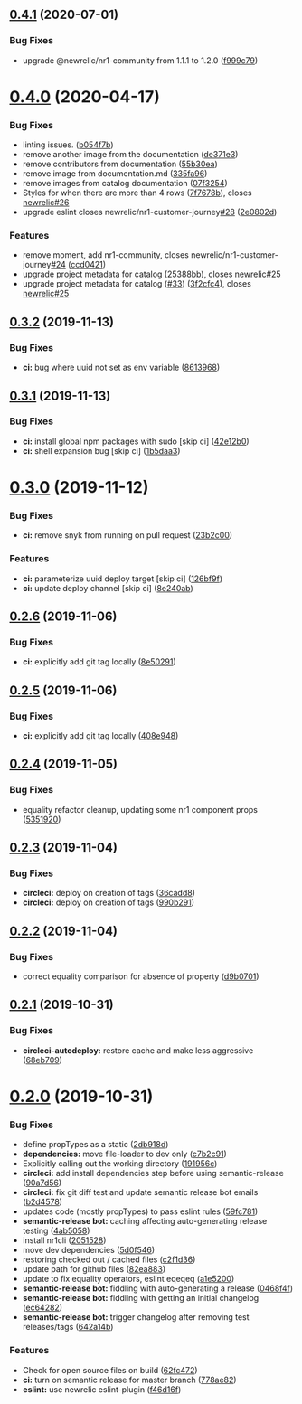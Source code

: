 ## [0.4.1](https://github.com/newrelic/nr1-customer-journey/compare/v0.4.0...v0.4.1) (2020-07-01)


### Bug Fixes

* upgrade @newrelic/nr1-community from 1.1.1 to 1.2.0 ([f999c79](https://github.com/newrelic/nr1-customer-journey/commit/f999c79ad707bd525279809340c3b8b45daaa077))

# [0.4.0](https://github.com/newrelic/nr1-customer-journey/compare/v0.3.2...v0.4.0) (2020-04-17)


### Bug Fixes

* linting issues. ([b054f7b](https://github.com/newrelic/nr1-customer-journey/commit/b054f7bb7d320a155dd1dc1975ed8dbd48afaf8c))
* remove another image from the documentation ([de371e3](https://github.com/newrelic/nr1-customer-journey/commit/de371e3bfb17bc3851a994dda8bbd775ae7dfbe1))
* remove contributors from documentation ([55b30ea](https://github.com/newrelic/nr1-customer-journey/commit/55b30ea968e194b137f0522bce916b5b5eff693e))
* remove image from documentation.md ([335fa96](https://github.com/newrelic/nr1-customer-journey/commit/335fa9640f6b5bef878612b913228102a2086ba5))
* remove images from catalog documentation ([07f3254](https://github.com/newrelic/nr1-customer-journey/commit/07f3254f2b1060d0af9cac1986b678a8690133f6))
* Styles for when there are more than 4 rows ([7f7678b](https://github.com/newrelic/nr1-customer-journey/commit/7f7678b3fc4b51a1e3837c3ac7068ed044a79c33)), closes [newrelic#26](https://github.com/newrelic/issues/26)
* upgrade eslint closes newrelic/nr1-customer-journey[#28](https://github.com/newrelic/nr1-customer-journey/issues/28) ([2e0802d](https://github.com/newrelic/nr1-customer-journey/commit/2e0802d9cdef6128f09764d68154bccb150f8f7b))


### Features

* remove moment, add nr1-community, closes newrelic/nr1-customer-journey[#24](https://github.com/newrelic/nr1-customer-journey/issues/24) ([ccd0421](https://github.com/newrelic/nr1-customer-journey/commit/ccd04215cfbd6097696085023832d196448ce128))
* upgrade project metadata for catalog ([25388bb](https://github.com/newrelic/nr1-customer-journey/commit/25388bb9b74c5b40018ddd8046969e6247cf980e)), closes [newrelic#25](https://github.com/newrelic/issues/25)
* upgrade project metadata for catalog ([#33](https://github.com/newrelic/nr1-customer-journey/issues/33)) ([3f2cfc4](https://github.com/newrelic/nr1-customer-journey/commit/3f2cfc452fb1481db25f19d2e90a6e2224889ccd)), closes [newrelic#25](https://github.com/newrelic/issues/25)

## [0.3.2](https://github.com/newrelic/nr1-customer-journey/compare/v0.3.1...v0.3.2) (2019-11-13)


### Bug Fixes

* **ci:** bug where uuid not set as env variable ([8613968](https://github.com/newrelic/nr1-customer-journey/commit/8613968953323c02627d221abdc7f2b307f2c6b1))

## [0.3.1](https://github.com/newrelic/nr1-customer-journey/compare/v0.3.0...v0.3.1) (2019-11-13)


### Bug Fixes

* **ci:** install global npm packages with sudo [skip ci] ([42e12b0](https://github.com/newrelic/nr1-customer-journey/commit/42e12b0fd558bbfc5cf4fdd19570b63be7099896))
* **ci:** shell expansion bug [skip ci] ([1b5daa3](https://github.com/newrelic/nr1-customer-journey/commit/1b5daa38736415360a75d8fc3a281466e9aadc1f))

# [0.3.0](https://github.com/newrelic/nr1-customer-journey/compare/v0.2.6...v0.3.0) (2019-11-12)


### Bug Fixes

* **ci:** remove snyk from running on pull request ([23b2c00](https://github.com/newrelic/nr1-customer-journey/commit/23b2c0000842905a49dffff8335e1855bc4071fd))


### Features

* **ci:** parameterize uuid deploy target [skip ci] ([126bf9f](https://github.com/newrelic/nr1-customer-journey/commit/126bf9fa617188e9412e5363b2c484b4045f9c27))
* **ci:** update deploy channel [skip ci] ([8e240ab](https://github.com/newrelic/nr1-customer-journey/commit/8e240ab9832bac1feaf950f95b9f382e65c9d7d8))

## [0.2.6](https://github.com/newrelic/nr1-customer-journey/compare/v0.2.5...v0.2.6) (2019-11-06)


### Bug Fixes

* **ci:** explicitly add git tag locally ([8e50291](https://github.com/newrelic/nr1-customer-journey/commit/8e502916d07bf1bacb2a50e841d152b3fb157bbd))

## [0.2.5](https://github.com/newrelic/nr1-customer-journey/compare/v0.2.4...v0.2.5) (2019-11-06)


### Bug Fixes

* **ci:** explicitly add git tag locally ([408e948](https://github.com/newrelic/nr1-customer-journey/commit/408e948c12e7ef2146e774148d55106a0f23e554))

## [0.2.4](https://github.com/newrelic/nr1-customer-journey/compare/v0.2.3...v0.2.4) (2019-11-05)


### Bug Fixes

* equality refactor cleanup, updating some nr1 component props ([5351920](https://github.com/newrelic/nr1-customer-journey/commit/535192051b0f04c79c9dc7371307dd467d3893ce))

## [0.2.3](https://github.com/newrelic/nr1-customer-journey/compare/v0.2.2...v0.2.3) (2019-11-04)


### Bug Fixes

* **circleci:** deploy on creation of tags ([36cadd8](https://github.com/newrelic/nr1-customer-journey/commit/36cadd8d65807e0f05d2e635ec3e4ed70585d929))
* **circleci:** deploy on creation of tags ([990b291](https://github.com/newrelic/nr1-customer-journey/commit/990b291ea9e7067743ed069409504dcd0fff8f4e))

## [0.2.2](https://github.com/newrelic/nr1-customer-journey/compare/v0.2.1...v0.2.2) (2019-11-04)


### Bug Fixes

* correct equality comparison for absence of property ([d9b0701](https://github.com/newrelic/nr1-customer-journey/commit/d9b070196ccf87fc423e7dff7c1a4219058a3405))

## [0.2.1](https://github.com/newrelic/nr1-customer-journey/compare/v0.2.0...v0.2.1) (2019-10-31)


### Bug Fixes

* **circleci-autodeploy:** restore cache and make less aggressive ([68eb709](https://github.com/newrelic/nr1-customer-journey/commit/68eb70981e0fbf06a18ba2256adb55163c4cec30))

# [0.2.0](https://github.com/newrelic/nr1-customer-journey/compare/v0.1.8...v0.2.0) (2019-10-31)


### Bug Fixes

* define propTypes as a static ([2db918d](https://github.com/newrelic/nr1-customer-journey/commit/2db918dca4e33b6bf2d9bdd9b6acd5e134f0e388))
* **dependencies:** move file-loader to dev only ([c7b2c91](https://github.com/newrelic/nr1-customer-journey/commit/c7b2c912a1c7931365a9cd17f0e9c7403fa9a4d2))
* Explicitly calling out the working directory ([191956c](https://github.com/newrelic/nr1-customer-journey/commit/191956c4c11953b5cd0934fb0edf0bd2eb59919d))
* **circleci:** add install dependencies step before using semantic-release ([90a7d56](https://github.com/newrelic/nr1-customer-journey/commit/90a7d562c10c09f3a2afde3d556cc7d2067acc20))
* **circleci:** fix git diff test and update semantic release bot emails ([b2d4578](https://github.com/newrelic/nr1-customer-journey/commit/b2d45786c396b6e80cc5af4f53c7702dfb8d9d50))
* updates code (mostly propTypes) to pass eslint rules ([59fc781](https://github.com/newrelic/nr1-customer-journey/commit/59fc7813e3405ef813a751e2ac10a90345148b5e))
* **semantic-release bot:** caching affecting auto-generating release testing ([4ab5058](https://github.com/newrelic/nr1-customer-journey/commit/4ab5058367b831469468a0a2bb1e929d726be409))
* install nr1cli ([2051528](https://github.com/newrelic/nr1-customer-journey/commit/2051528db12f122ea60b335e651272af6d79c117))
* move dev dependencies ([5d0f546](https://github.com/newrelic/nr1-customer-journey/commit/5d0f54642e6099234fbcae4f2e1e80e03a9370a3))
* restoring checked out / cached files ([c2f1d36](https://github.com/newrelic/nr1-customer-journey/commit/c2f1d36dad6a0b0f8a75a95949ff183c12e6b5bd))
* update path for github files ([82ea883](https://github.com/newrelic/nr1-customer-journey/commit/82ea883389ed7c3d5e42cff9e305191fc430b6fb))
* update to fix equality operators, eslint eqeqeq ([a1e5200](https://github.com/newrelic/nr1-customer-journey/commit/a1e520080d8eaae461cf8b049649762d52db30e6))
* **semantic-release bot:** fiddling with auto-generating a release ([0468f4f](https://github.com/newrelic/nr1-customer-journey/commit/0468f4f786c9a1b96b8db9a84ef67285316f8ff2))
* **semantic-release bot:** fiddling with getting an initial changelog ([ec64282](https://github.com/newrelic/nr1-customer-journey/commit/ec642829708eff49b8065176c817a764a91b7f5d))
* **semantic-release bot:** trigger changelog after removing test releases/tags ([642a14b](https://github.com/newrelic/nr1-customer-journey/commit/642a14bac1f417e960fb6ee20c8aa2850673955a))


### Features

* Check for open source files on build ([62fc472](https://github.com/newrelic/nr1-customer-journey/commit/62fc4725bfb65534ffd6ad57bcbd7e0448db0413))
* **ci:** turn on semantic release for master branch ([778ae82](https://github.com/newrelic/nr1-customer-journey/commit/778ae821bf92c61e753d6b9c6417f9482e68ca3b))
* **eslint:** use newrelic eslint-plugin ([f46d16f](https://github.com/newrelic/nr1-customer-journey/commit/f46d16f390b1c7545db39bd7b58289e23c692ad2))
